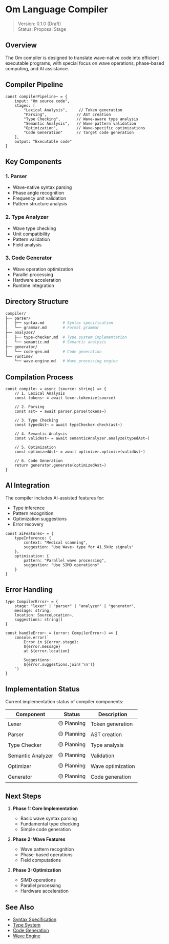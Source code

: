 # Om Language Compiler

> Version: 0.1.0 (Draft)  
> Status: Proposal Stage

## Overview

The Om compiler is designed to translate wave-native code into efficient executable programs, with special focus on wave operations, phase-based computing, and AI assistance.

## Compiler Pipeline

```om
const compilerPipeline~ = {
    input: "Om source code",
    stages: [
        "Lexical Analysis",     // Token generation
        "Parsing",             // AST creation
        "Type Checking",       // Wave-aware type analysis
        "Semantic Analysis",   // Wave pattern validation
        "Optimization",        // Wave-specific optimizations
        "Code Generation"      // Target code generation
    ],
    output: "Executable code"
}
```

## Key Components

### 1. Parser
- Wave-native syntax parsing
- Phase angle recognition
- Frequency unit validation
- Pattern structure analysis

### 2. Type Analyzer
- Wave type checking
- Unit compatibility
- Pattern validation
- Field analysis

### 3. Code Generator
- Wave operation optimization
- Parallel processing
- Hardware acceleration
- Runtime integration

## Directory Structure

```bash
compiler/
├── parser/
│   ├── syntax.md        # Syntax specification
│   └── grammar.md       # Formal grammar
├── analyzer/
│   ├── type-checker.md  # Type system implementation
│   └── semantic.md      # Semantic analysis
├── generator/
│   └── code-gen.md      # Code generation
└── runtime/
    └── wave-engine.md   # Wave processing engine
```

## Compilation Process

```om
const compile~ = async (source: string) => {
    // 1. Lexical Analysis
    const tokens~ = await lexer.tokenize(source)

    // 2. Parsing
    const ast~ = await parser.parse(tokens~)

    // 3. Type Checking
    const typedAst~ = await typeChecker.check(ast~)

    // 4. Semantic Analysis
    const validAst~ = await semanticAnalyzer.analyze(typedAst~)

    // 5. Optimization
    const optimizedAst~ = await optimizer.optimize(validAst~)

    // 6. Code Generation
    return generator.generate(optimizedAst~)
}
```

## AI Integration

The compiler includes AI-assisted features for:
- Type inference
- Pattern recognition
- Optimization suggestions
- Error recovery

```om
const aiFeatures~ = {
    typeInference: {
        context: "Medical scanning",
        suggestion: "Use Wave~ type for 41.5kHz signals"
    },
    optimization: {
        pattern: "Parallel wave processing",
        suggestion: "Use SIMD operations"
    }
}
```

## Error Handling

```om
type CompilerError~ = {
    stage: "lexer" | "parser" | "analyzer" | "generator",
    message: string,
    location: SourceLocation~,
    suggestions: string[]
}

const handleError~ = (error: CompilerError~) => {
    console.error(`
        Error in ${error.stage}:
        ${error.message}
        at ${error.location}
        
        Suggestions:
        ${error.suggestions.join('\n')}
    `)
}
```

## Implementation Status

Current implementation status of compiler components:

| Component | Status | Description |
|-----------|--------|-------------|
| Lexer | 🟡 Planning | Token generation |
| Parser | 🟡 Planning | AST creation |
| Type Checker | 🟡 Planning | Type analysis |
| Semantic Analyzer | 🟡 Planning | Validation |
| Optimizer | 🟡 Planning | Wave optimization |
| Generator | 🟡 Planning | Code generation |

## Next Steps

1. **Phase 1: Core Implementation**
   - Basic wave syntax parsing
   - Fundamental type checking
   - Simple code generation

2. **Phase 2: Wave Features**
   - Wave pattern recognition
   - Phase-based operations
   - Field computations

3. **Phase 3: Optimization**
   - SIMD operations
   - Parallel processing
   - Hardware acceleration

## See Also

- [Syntax Specification](parser/syntax.md)
- [Type System](analyzer/type-checker.md)
- [Code Generation](generator/code-gen.md)
- [Wave Engine](runtime/wave-engine.md)
